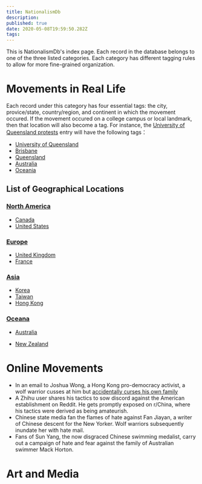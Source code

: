 ```yaml
---
title: NationalismDb
description: 
published: true
date: 2020-05-08T19:59:50.282Z
tags: 
---
```


This is NationalismDb's index page. Each record in the database belongs to one of the three listed categories. Each category has different tagging rules to allow for more fine-grained organization.
<div class="c-flex home-flex">
<div>
  
# Movements in Real Life
Each record under this category has four essential tags: the city, provice/state, country/region, and continent in which the movement occured. If the movement occured on a college campus or local landmark, then that location will also become a tag. For instance, the [University of Queensland protests](/nationalismdb/university-of-queensland-protests) entry will have the following tags：
- [University of Queensland](/t/university%20of%20queensland)
- [Brisbane](/t/brisbane)
- [Queensland](/t/queensland)
- [Australia](/t/australia)
- [Oceania](/t/oceania)

## List of Geographical Locations
### [North America](/t/north%20america)
- [Canada](/t/canada)
- [United States](/t/united%20states)
  
### [Europe](/t/europe)
- [United Kingdom](/t/united%20kingdom)
- [France](/t/france)
  
### [Asia](/t/asia)
- [Korea](/t/korea)
- [Taiwan](/t/taiwan)
- [Hong Kong](/t/hong%20kong)
  
### [Oceana](/t/oceania)
- [Australia](/t/australia)
- [New Zealand](/t/new%20zealand)
  </div>
  <div>
    
    # Online Movements
   
    - In an email to Joshua Wong, a Hong Kong pro-democracy activist, a wolf warrior cusses at him but [accidentally curses his own family](/en/nationalismdb/wolf-warrior-emails-joshua-wong-over-animal-crossing)
    - A Zhihu user shares his tactics to sow discord against the American establishment on Reddit. He gets promptly exposed on r/China, where his tactics were derived as being amateurish.
    - Chinese state media fan the flames of hate against Fan Jiayan, a writer of Chinese descent for the New Yorker. Wolf warriors subsequently inundate her with hate mail.
    - Fans of Sun Yang, the now disgraced Chinese swimming medalist, carry out a campaign of hate and fear against the family of Australian swimmer Mack Horton.
    
  </div>
  <div>
    
  # Art and Media
  </div>
</div>




  